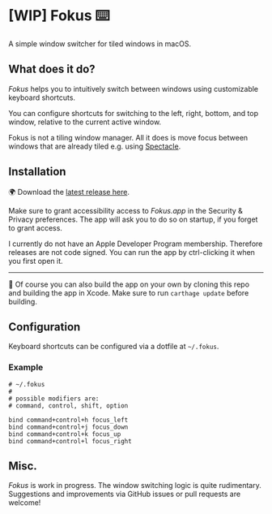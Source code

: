 # [WIP] Fokus ⌨️

A simple window switcher for tiled windows in macOS.

## What does it do?

_Fokus_ helps you to intuitively switch between windows using customizable keyboard shortcuts.

You can configure shortcuts for switching to the left, right, bottom, and top window, relative to the current active window.

Fokus is not a tiling window manager. All it does is move focus between windows that are already tiled e.g. using [Spectacle](https://github.com/eczarny/spectacle).

## Installation

🌍 Download the [latest release here](https://github.com/dnlggr/Fokus/releases).

Make sure to grant accessibility access to _Fokus.app_ in the Security & Privacy preferences. The app will ask you to do so on startup, if you forget to grant access.

I currently do not have an Apple Developer Program membership. Therefore releases are not code signed. You can run the app by ctrl-clicking it when you first open it.

---

🔧 Of course you can also build the app on your own by cloning this repo and building the app in Xcode. Make sure to run `carthage update` before building.

## Configuration

Keyboard shortcuts can be configured via a dotfile at `~/.fokus`.

### Example

```
# ~/.fokus
#
# possible modifiers are:
# command, control, shift, option

bind command+control+h focus_left
bind command+control+j focus_down
bind command+control+k focus_up
bind command+control+l focus_right
```

## Misc.

_Fokus_ is work in progress. The window switching logic is quite rudimentary. Suggestions and improvements via GitHub issues or pull requests are welcome!
